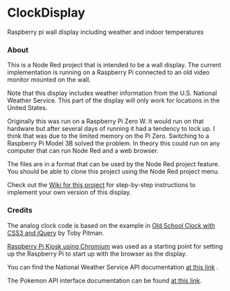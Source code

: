 ClockDisplay
============

Raspberry pi wall display including weather and indoor temperatures

### About

This is a Node Red project that is intended to be a wall display. The current implementation is running on a Raspberry Pi connected to an old video monitor mounted on the wall.

Note that this display includes weather information from the U.S. National Weather Service. This part of the display will only work for locations in the United States.

Originally this was run on a Raspberry Pi Zero W. It would run on that hardware but after several days of running it had a tendency to lock up. I think that was due to the limited memory on the Pi Zero. Switching to a Raspberry Pi Model 3B solved the problem. In theory this could run on any computer that can run Node Red and a web browser.  

The files are in a format that can be used by the Node Red project feature. You should be able to clone this project using the Node Red project menu.  

Check out the [Wiki for this project](https://github.com/NSE-labs/ClockDisplay/wiki) for step-by-step instructions to implement your own version of this display.

### Credits

The analog clock code is based on the example in [Old School Clock with CSS3 and jQuery](https://css-tricks.com/css3-clock/) by Toby Pitman.

[Raspberry Pi Kiosk using Chromium](https://pimylifeup.com/raspberry-pi-kiosk/) was used as a starting point for setting up the Raspberry Pi to start up with the browser as the display.  

You can find the National Weather Service API documentation [at this link](https://www.weather.gov/documentation/services-web-api#/default/get_stations__stationId__observations_latest) .  

The Pokemon API interface documentation can be found [at this link](https://pokeapi.co/docs/v2).
